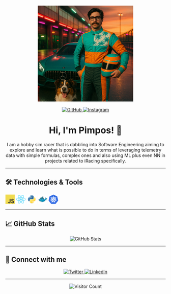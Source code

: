 <!--
  🔥 GitHub Profile README
  Customize this file to showcase your work, skills, and personality.
-->

<!-- Profile Header: centered image -->
<p align="center">
  <img src="https://github.com/douevenliftbro/douevenliftbro/blob/main/Driver-and-Dog_Sunset"
       alt="Driver and Dog at Sunset"
       width="300" />
</p>

<!-- Badges: add your status and skills badges -->
<p align="center">
  <a href="https://github.com/douevenliftbro">
    <img src="https://img.shields.io/badge/douevenliftbro-GitHub-blue?logo=github&style=for-the-badge" alt="GitHub" />
  </a>
  <!-- Update your Instagramprofile link -->
  <a href="https://www.instagram.com/afhverjuekki.tv/">
    <img src="https://img.shields.io/badge/Instagram-blue?logo=linkedin&style=for-the-badge" alt="Instagram" />
  </a>
</p>

<h1 align="center">Hi, I'm Pimpos! 👋</h1>

<p align="center">
  I am a hobby sim racer that is dabbling into Software Engineering aiming to explore and learn what is possible to do in terms of leveraging telemetry data with simple formulas, complex ones and also using ML plus even NN in projects related to iRacing specifically.
</p>

---

## 🛠️ Technologies & Tools

<p>
  <img height="30" src="https://raw.githubusercontent.com/devicons/devicon/master/icons/javascript/javascript-original.svg" alt="JavaScript" />
  <img height="30" src="https://raw.githubusercontent.com/devicons/devicon/master/icons/react/react-original.svg" alt="React" />
  <img height="30" src="https://raw.githubusercontent.com/devicons/devicon/master/icons/python/python-original.svg" alt="Python" />
  <img height="30" src="https://raw.githubusercontent.com/devicons/devicon/master/icons/docker/docker-original.svg" alt="Docker" />
  <img height="30" src="https://raw.githubusercontent.com/devicons/devicon/master/icons/kubernetes/kubernetes-original.svg" alt="Kubernetes" />
</p>

---

## 📈 GitHub Stats

<p align="center">
  <img src="https://github-readme-stats.vercel.app/api?username=douevenliftbro&show_icons=true&theme=radical" alt="GitHub Stats" />
</p>

---

## 🔗 Connect with me

<p align="center">
  <!-- Update your Twitter handle -->
  <a href="https://twitter.com/yourhandle">
    <img src="https://img.shields.io/badge/Twitter-@yourhandle-1DA1F2?logo=twitter&style=for-the-badge" alt="Twitter" />
  </a>
  <!-- Update your LinkedIn profile link and name -->
  <a href="https://www.linkedin.com/in/yourprofile/">
    <img src="https://img.shields.io/badge/LinkedIn-Your%20Name-blue?logo=linkedin&style=for-the-badge" alt="LinkedIn" />
  </a>
</p>

---

<!-- Optional: visitor badge -->
<p align="center">
  <img src="https://visitor-badge.glitch.me/badge?page_id=douevenliftbro.douevenliftbro" alt="Visitor Count" />
</p>
